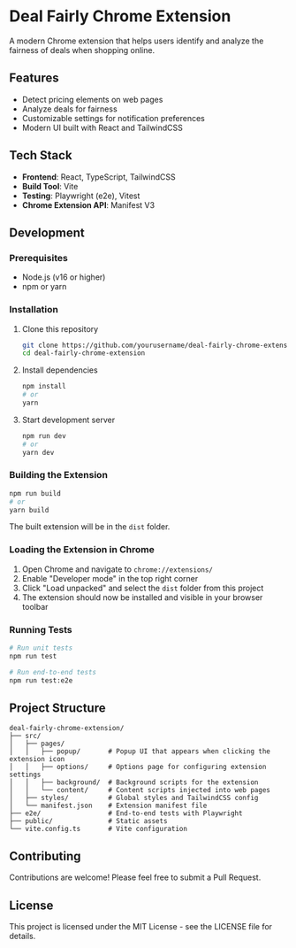 # Deal Fairly Chrome Extension

A modern Chrome extension that helps users identify and analyze the fairness of deals when shopping online.

## Features

- Detect pricing elements on web pages
- Analyze deals for fairness
- Customizable settings for notification preferences
- Modern UI built with React and TailwindCSS

## Tech Stack

- **Frontend**: React, TypeScript, TailwindCSS
- **Build Tool**: Vite
- **Testing**: Playwright (e2e), Vitest
- **Chrome Extension API**: Manifest V3

## Development

### Prerequisites

- Node.js (v16 or higher)
- npm or yarn

### Installation

1. Clone this repository
   ```bash
   git clone https://github.com/yourusername/deal-fairly-chrome-extension.git
   cd deal-fairly-chrome-extension
   ```

2. Install dependencies
   ```bash
   npm install
   # or
   yarn
   ```

3. Start development server
   ```bash
   npm run dev
   # or
   yarn dev
   ```

### Building the Extension

```bash
npm run build
# or
yarn build
```

The built extension will be in the `dist` folder.

### Loading the Extension in Chrome

1. Open Chrome and navigate to `chrome://extensions/`
2. Enable "Developer mode" in the top right corner
3. Click "Load unpacked" and select the `dist` folder from this project
4. The extension should now be installed and visible in your browser toolbar

### Running Tests

```bash
# Run unit tests
npm run test

# Run end-to-end tests
npm run test:e2e
```

## Project Structure

```
deal-fairly-chrome-extension/
├── src/
│   ├── pages/
│   │   ├── popup/       # Popup UI that appears when clicking the extension icon
│   │   ├── options/     # Options page for configuring extension settings
│   │   ├── background/  # Background scripts for the extension
│   │   └── content/     # Content scripts injected into web pages
│   ├── styles/          # Global styles and TailwindCSS config
│   └── manifest.json    # Extension manifest file
├── e2e/                 # End-to-end tests with Playwright
├── public/              # Static assets
└── vite.config.ts       # Vite configuration
```

## Contributing

Contributions are welcome! Please feel free to submit a Pull Request.

## License

This project is licensed under the MIT License - see the LICENSE file for details. 